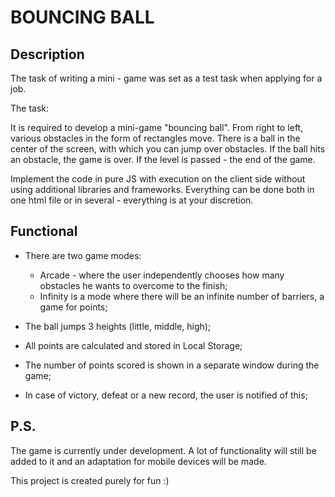 # BOUNCING BALL

## Description

The task of writing a mini - game was set as a test task when applying for a job.

The task:

It is required to develop a mini-game "bouncing ball".
From right to left, various obstacles in the form of rectangles move.
There is a ball in the center of the screen, with which you can jump over obstacles.
If the ball hits an obstacle, the game is over. If the level is passed - the end of the game.

Implement the code in pure JS with execution on the client side without using additional libraries and frameworks.
Everything can be done both in one html file or in several - everything is at your discretion.

## Functional

- There are two game modes:
  * Arcade - where the user independently chooses how many obstacles he wants to overcome to the finish;
  * Infinity is a mode where there will be an infinite number of barriers, a game for points;

- The ball jumps 3 heights (little, middle, high);
- All points are calculated and stored in Local Storage;
- The number of points scored is shown in a separate window during the game;
- In case of victory, defeat or a new record, the user is notified of this;

## P.S.

The game is currently under development. 
A lot of functionality will still be added to it and an adaptation for mobile devices will be made. 

This project is created purely for fun :)